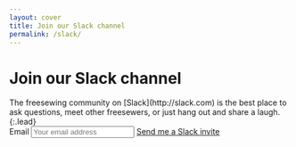 ```yaml
---
layout: cover
title: Join our Slack channel
permalink: /slack/
---
```

<div class="cover-body" markdown="1">
<h1 class="cover-heading" id="title">Join our Slack channel</h1>
The freesewing community on [Slack](http://slack.com) 
is the best place to ask questions, meet other freesewers, or just hang out and share a laugh.
{:.lead}

<form class="form" id="form">
  <label class="sr-only" for="inlineFormInput">Email</label>
  <input type="text" class="text-center form-control" id="email" placeholder="Your email address">
  <a href='#' id="submit" class="btn btn-lg btn-primary mt-4">Send me a Slack invite</a>
</form>

</div>
<script>
$(document).on('click', '#submit', function() { 
    $('#submit').html('<i class="fa fa-spinner fa-pulse fa-fw"></i>');
    var address = $('#email').val();
    $.ajax({
        type: "POST",
        url: 'http://bot.freesewing.org/slack/request/'+address,
        success: function(data) {
            $('#form').slideUp();
            $('#cancel').hide();
            $('#title').html('Great, now check your inbox');
            $('.lead').html("We've sent an email to "+address+" to confirm your address. As soon as you click the confirmation link within, we can get to work on your invite.");
            $('div.inner.cover').append("<a class='btn btn-lg btn-warning' href='/'>Back to the documentation</a>");
        
        }
    });
});
</script>
